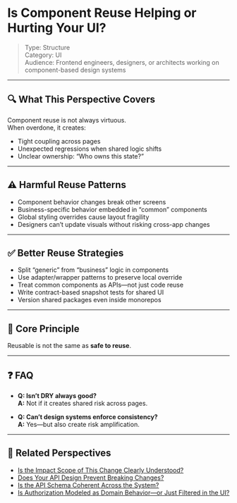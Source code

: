 # Is Component Reuse Helping or Hurting Your UI?

> Type: Structure  
> Category: UI  
> Audience: Frontend engineers, designers, or architects working on component-based design systems

---

## 🔍 What This Perspective Covers

Component reuse is not always virtuous.  
When overdone, it creates:

- Tight coupling across pages  
- Unexpected regressions when shared logic shifts  
- Unclear ownership: “Who owns this state?”

---

## ⚠️ Harmful Reuse Patterns

- Component behavior changes break other screens  
- Business-specific behavior embedded in “common” components  
- Global styling overrides cause layout fragility  
- Designers can’t update visuals without risking cross-app changes

---

## ✅ Better Reuse Strategies

- Split “generic” from “business” logic in components  
- Use adapter/wrapper patterns to preserve local override  
- Treat common components as APIs—not just code reuse  
- Write contract-based snapshot tests for shared UI  
- Version shared packages even inside monorepos

---

## 🧠 Core Principle

Reusable is not the same as **safe to reuse**.

---

## ❓ FAQ

- **Q: Isn’t DRY always good?**  
  **A:** Not if it creates shared risk across pages.

- **Q: Can’t design systems enforce consistency?**  
  **A:** Yes—but also create risk amplification.

---

## 🔗 Related Perspectives

- [Is the Impact Scope of This Change Clearly Understood?](../test/impact-scope-analysis.md)
- [Does Your API Design Prevent Breaking Changes?](../api/api-compatibility-strategy.md)
- [Is the API Schema Coherent Across the System?](../api/api-schema-coherence.md)
- [Is Authorization Modeled as Domain Behavior—or Just Filtered in the UI?](../domain/domain-permissions.md)
